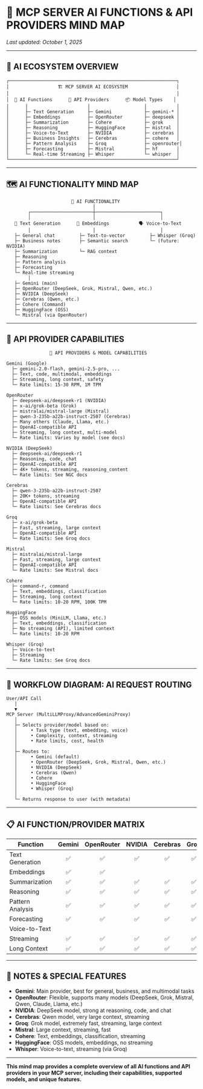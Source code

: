 # 🧠 MCP SERVER AI FUNCTIONS & API PROVIDERS MIND MAP

*Last updated: October 1, 2025*

---

## 🎯 **AI ECOSYSTEM OVERVIEW**

```ascii
┌──────────────────────────────────────────────────────────────┐
│                  🏗️ MCP SERVER AI ECOSYSTEM                  │
│                                                              │
│  🤖 AI Functions      🔌 API Providers      📦 Model Types    │
│      │                      │                    │           │
│      ├─ Text Generation     ├─ Gemini            ├─ gemini-* │
│      ├─ Embeddings          ├─ OpenRouter        ├─ deepseek │
│      ├─ Summarization       ├─ Cohere            ├─ grok     │
│      ├─ Reasoning           ├─ HuggingFace       ├─ mistral  │
│      ├─ Voice-to-Text       ├─ NVIDIA            ├─ cerebras │
│      ├─ Business Insights   ├─ Cerebras          ├─ cohere   │
│      ├─ Pattern Analysis    ├─ Groq              ├─ openrouter│
│      ├─ Forecasting         ├─ Mistral           ├─ hf       │
│      └─ Real-time Streaming ├─ Whisper           └─ whisper  │
└──────────────────────────────────────────────────────────────┘
```

---

## 🗺️ **AI FUNCTIONALITY MIND MAP**

```ascii
                        🧠 AI FUNCTIONALITY
                                │
        ┌───────────────────────┼────────────────────────┐
        │                       │                        │
   📄 Text Generation      🧬 Embeddings           🗣️ Voice-to-Text
        │                       │                        │
   ├─ General chat         ├─ Text-to-vector         ├─ Whisper (Groq)
   ├─ Business notes       ├─ Semantic search        └─ (future: NVIDIA)
   ├─ Summarization        └─ RAG context
   ├─ Reasoning
   ├─ Pattern analysis
   ├─ Forecasting
   └─ Real-time streaming
        │
   ├─ Gemini (main)
   ├─ OpenRouter (DeepSeek, Grok, Mistral, Qwen, etc.)
   ├─ NVIDIA (DeepSeek)
   ├─ Cerebras (Qwen, etc.)
   ├─ Cohere (Command)
   ├─ HuggingFace (OSS)
   └─ Mistral (via OpenRouter)
```

---

## 🔌 **API PROVIDER CAPABILITIES**

```ascii
                🔌 API PROVIDERS & MODEL CAPABILITIES

Gemini (Google)
  ├─ gemini-2.0-flash, gemini-2.5-pro, ...
  ├─ Text, code, multimodal, embeddings
  ├─ Streaming, long context, safety
  └─ Rate limits: 15-30 RPM, 1M TPM

OpenRouter
  ├─ deepseek-ai/deepseek-r1 (NVIDIA)
  ├─ x-ai/grok-beta (Grok)
  ├─ mistralai/mistral-large (Mistral)
  ├─ qwen-3-235b-a22b-instruct-2507 (Cerebras)
  ├─ Many others (Claude, Llama, etc.)
  ├─ OpenAI-compatible API
  ├─ Streaming, long context, multi-model
  └─ Rate limits: Varies by model (see docs)

NVIDIA (DeepSeek)
  ├─ deepseek-ai/deepseek-r1
  ├─ Reasoning, code, chat
  ├─ OpenAI-compatible API
  ├─ 4K+ tokens, streaming, reasoning_content
  └─ Rate limits: See NGC docs

Cerebras
  ├─ qwen-3-235b-a22b-instruct-2507
  ├─ 20K+ tokens, streaming
  ├─ OpenAI-compatible API
  └─ Rate limits: See Cerebras docs

Groq
  ├─ x-ai/grok-beta
  ├─ Fast, streaming, large context
  ├─ OpenAI-compatible API
  └─ Rate limits: See Groq docs

Mistral
  ├─ mistralai/mistral-large
  ├─ Fast, streaming, large context
  ├─ OpenAI-compatible API
  └─ Rate limits: See Mistral docs

Cohere
  ├─ command-r, command
  ├─ Text, embeddings, classification
  ├─ Streaming, long context
  └─ Rate limits: 10-20 RPM, 100K TPM

HuggingFace
  ├─ OSS models (MiniLM, Llama, etc.)
  ├─ Text, embeddings, classification
  ├─ No streaming (API), limited context
  └─ Rate limits: 10-20 RPM

Whisper (Groq)
  ├─ Voice-to-text
  ├─ Streaming
  └─ Rate limits: See Groq docs
```

---

## 🔄 **WORKFLOW DIAGRAM: AI REQUEST ROUTING**

```ascii
User/API Call
   │
   ▼
MCP Server (MultiLLMProxy/AdvancedGeminiProxy)
   │
   ├─ Selects provider/model based on:
   │     • Task type (text, embedding, voice)
   │     • Complexity, context, streaming
   │     • Rate limits, cost, health
   │
   ├─ Routes to:
   │     • Gemini (default)
   │     • OpenRouter (DeepSeek, Grok, Mistral, Qwen, etc.)
   │     • NVIDIA (DeepSeek)
   │     • Cerebras (Qwen)
   │     • Cohere
   │     • HuggingFace
   │     • Whisper (Groq)
   │
   └─ Returns response to user (with metadata)
```

---

## 📋 **AI FUNCTION/PROVIDER MATRIX**

| Function         | Gemini | OpenRouter | NVIDIA | Cerebras | Groq | Mistral | Cohere | HuggingFace | Whisper |
|------------------|:------:|:----------:|:------:|:--------:|:----:|:-------:|:------:|:-----------:|:-------:|
| Text Generation  |   ✅   |     ✅     |   ✅   |    ✅    |  ✅  |   ✅    |   ✅   |     ✅      |         |
| Embeddings       |   ✅   |     ✅     |        |          |      |         |   ✅   |     ✅      |         |
| Summarization    |   ✅   |     ✅     |   ✅   |    ✅    |  ✅  |   ✅    |   ✅   |     ✅      |         |
| Reasoning        |   ✅   |     ✅     |   ✅   |    ✅    |  ✅  |   ✅    |   ✅   |     ✅      |         |
| Pattern Analysis |   ✅   |     ✅     |   ✅   |    ✅    |  ✅  |   ✅    |   ✅   |     ✅      |         |
| Forecasting      |   ✅   |     ✅     |   ✅   |    ✅    |  ✅  |   ✅    |   ✅   |     ✅      |         |
| Voice-to-Text    |        |            |        |          |      |         |        |             |   ✅    |
| Streaming        |   ✅   |     ✅     |   ✅   |    ✅    |  ✅  |   ✅    |   ✅   |             |   ✅    |
| Long Context     |   ✅   |     ✅     |   ✅   |    ✅    |  ✅  |   ✅    |   ✅   |             |         |

---

## 📝 **NOTES & SPECIAL FEATURES**
- **Gemini**: Main provider, best for general, business, and multimodal tasks
- **OpenRouter**: Flexible, supports many models (DeepSeek, Grok, Mistral, Qwen, Claude, Llama, etc.)
- **NVIDIA**: DeepSeek model, strong at reasoning, code, and chat
- **Cerebras**: Qwen model, very large context, streaming
- **Groq**: Grok model, extremely fast, streaming, large context
- **Mistral**: Large context, streaming, fast
- **Cohere**: Text, embeddings, classification, streaming
- **HuggingFace**: OSS models, embeddings, no streaming
- **Whisper**: Voice-to-text, streaming (via Groq)

---

**This mind map provides a complete overview of all AI functions and API providers in your MCP server, including their capabilities, supported models, and unique features.**
